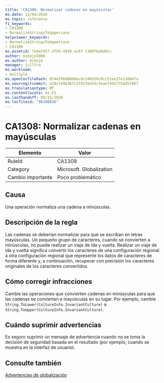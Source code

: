 ```yaml
---
title: 'CA1308: Normalizar cadenas en mayúsculas'
ms.date: 11/04/2016
ms.topic: reference
f1_keywords:
- CA1308
- NormalizeStringsToUppercase
helpviewer_keywords:
- NormalizeStringsToUppercase
- CA1308
ms.assetid: 7e9a7457-3f93-4938-ac6f-1389fba8d9cc
author: mikejo5000
ms.author: mikejo
manager: jillfra
ms.workload:
- multiple
ms.openlocfilehash: 0f44396d8860ac8c140939c0cc51ee27e138047a
ms.sourcegitcommit: a18c7e9b367c2f92f6e54c3eaef442775d457667
ms.translationtype: MT
ms.contentlocale: es-ES
ms.lasthandoff: 09/15/2020
ms.locfileid: "90100016"
---
```

# <a name="ca1308-normalize-strings-to-uppercase"></a>CA1308: Normalizar cadenas en mayúsculas

|Elemento|Valor|
|-|-|
|RuleId|CA1308|
|Category|Microsoft. Globalization|
|Cambio importante|Poco problemático|

## <a name="cause"></a>Causa
Una operación normaliza una cadena a minúsculas.

## <a name="rule-description"></a>Descripción de la regla
Las cadenas se deberían normalizar para que se escriban en letras mayúsculas. Un pequeño grupo de caracteres, cuando se convierten a minúsculas, no puede realizar un viaje de ida y vuelta. Realizar un viaje de ida y vuelta significa convertir los caracteres de una configuración regional a otra configuración regional que represente los datos de caracteres de forma diferente y, a continuación, recuperar con precisión los caracteres originales de los caracteres convertidos.

## <a name="how-to-fix-violations"></a>Cómo corregir infracciones
Cambie las operaciones que convierten cadenas en minúsculas para que las cadenas se conviertan a mayúsculas en su lugar. Por ejemplo, cambie `String.ToLower(CultureInfo.InvariantCulture)` a `String.ToUpper(CultureInfo.InvariantCulture)`.

## <a name="when-to-suppress-warnings"></a>Cuándo suprimir advertencias
Es seguro suprimir un mensaje de advertencia cuando no se toma la decisión de seguridad basada en el resultado (por ejemplo, cuando se muestra en la interfaz de usuario).

## <a name="see-also"></a>Consulte también
[Advertencias de globalización](../code-quality/globalization-warnings.md)
